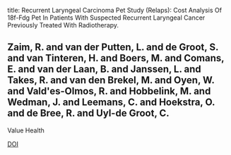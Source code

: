 title: Recurrent Laryngeal Carcinoma Pet Study (Relaps): Cost Analysis Of 18f-Fdg Pet In Patients With Suspected Recurrent Laryngeal Cancer Previously Treated With Radiotherapy.

## Zaim, R. and van der Putten, L. and de Groot, S. and van Tinteren, H. and Boers, M. and Comans, E. and van der Laan, B. and Janssen, L. and Takes, R. and van den Brekel, M. and Oyen, W. and Vald'es-Olmos, R. and Hobbelink, M. and Wedman, J. and Leemans, C. and Hoekstra, O. and de Bree, R. and Uyl-de Groot, C.
Value Health

<a href="https://doi.org/10.1016/j.jval.2015.09.652">DOI</a>
